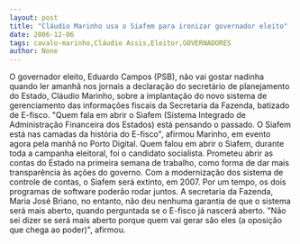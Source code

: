 ```yaml
---
layout: post
title: "Cláudio Marinho usa o Siafem para ironizar governador eleito"
date: 2006-12-06
tags: cavalo-marinho,Cláudio Assis,Eleitor,GOVERNADORES
author: None
---
```

O governador eleito, Eduardo Campos (PSB), não vai gostar nadinha quando ler amanhã nos jornais a declaração do secretário de planejamento do Estado, Cláudio Marinho, sobre a implantação do novo sistema de gerenciamento das informações fiscais da Secretaria da Fazenda, batizado de E-fisco.
\"Quem fala em abrir o Siafem (Sistema Integrado de Administração Financeira dos Estados) está pensando o passado. O Siafem está nas camadas da história do E-fisco\", afirmou Marinho, em evento agora pela manhã no Porto Digital.
Quem falou em abrir o Siafem, durante toda a campanha eleitoral, foi o candidato socialista. Prometeu abrir as contas do Estado na primeira semana de trabalho, como forma de dar mais transparência às ações do governo.
Com a modernização dos sistema de controle de contas, o Siafem será extinto, em 2007. Por um tempo, os dois programas de software poderão rodar juntos.
A secretaria da Fazenda, Maria José Briano, no entanto, não deu nenhuma garantia de que o sistema será mais aberto, quando perguntada se o E-fisco já nascerá aberto. \"Não sei dizer se será mais aberto porque quem vai gerar são eles (a oposição que chega ao poder)\", afirmou. 